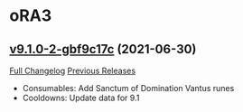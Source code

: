 # oRA3

## [v9.1.0-2-gbf9c17c](https://github.com/BigWigsMods/oRA3/tree/bf9c17c7fd902ca0598187186009e9dc8a1b40f3) (2021-06-30)
[Full Changelog](https://github.com/BigWigsMods/oRA3/compare/v9.1.0...bf9c17c7fd902ca0598187186009e9dc8a1b40f3) [Previous Releases](https://github.com/BigWigsMods/oRA3/releases)

- Consumables: Add Sanctum of Domination Vantus runes  
- Cooldowns: Update data for 9.1  
